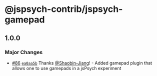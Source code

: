 # @jspsych-contrib/jspsych-gamepad

## 1.0.0

### Major Changes

- [#86](https://github.com/jspsych/jspsych-contrib/pull/86) [`ea0aa5b`](https://github.com/jspsych/jspsych-contrib/commit/ea0aa5b66450b16f277d5e4aba37d32f398b1931) Thanks [@Shaobin-Jiang](https://github.com/Shaobin-Jiang)! - Added gamepad plugin that allows one to use gamepads in a jsPsych experiment

